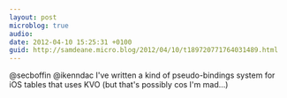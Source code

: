 ```yaml
---
layout: post
microblog: true
audio: 
date: 2012-04-10 15:25:31 +0100
guid: http://samdeane.micro.blog/2012/04/10/t189720771764031489.html
---
```

@secboffin @ikenndac I've written a kind of pseudo-bindings system for iOS tables that uses KVO (but that's possibly cos I'm mad…)

